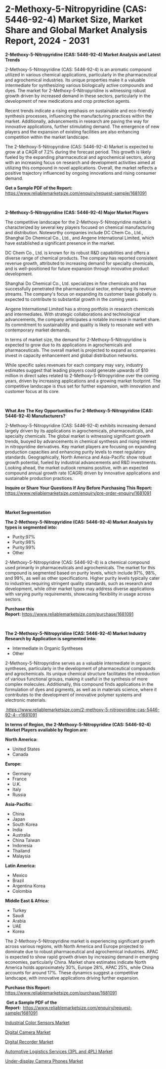 <p><h1>2-Methoxy-5-Nitropyridine (CAS: 5446-92-4) Market Size, Market Share and Global Market Analysis Report, 2024 - 2031</h1></p><p><strong>2-Methoxy-5-Nitropyridine (CAS: 5446-92-4) Market Analysis and Latest Trends</strong></p>
<p><p>2-Methoxy-5-Nitropyridine (CAS: 5446-92-4) is an aromatic compound utilized in various chemical applications, particularly in the pharmaceutical and agrochemical industries. Its unique properties make it a valuable intermediate for synthesizing various biologically active compounds and dyes. The market for 2-Methoxy-5-Nitropyridine is witnessing robust growth driven by increased demand in these sectors, particularly in the development of new medications and crop protection agents.</p><p>Recent trends indicate a rising emphasis on sustainable and eco-friendly synthesis processes, influencing the manufacturing practices within the market. Additionally, advancements in research are paving the way for innovative applications, further stimulating demand. The emergence of new players and the expansion of existing facilities are also enhancing competition within the market landscape.</p><p>The 2-Methoxy-5-Nitropyridine (CAS: 5446-92-4) Market is expected to grow at a CAGR of 7.2% during the forecast period. This growth is likely fueled by the expanding pharmaceutical and agrochemical sectors, along with an increasing focus on research and development activities aimed at utilizing this compound in novel applications. Overall, the market reflects a positive trajectory influenced by ongoing innovations and rising consumer demand.</p></p>
<p><strong>Get a Sample PDF of the Report:&nbsp;</strong> <a href="https://www.reliablemarketsize.com/enquiry/request-sample/1681091?utm_campaign=1169&utm_medium=2&utm_source=Github&utm_content=ia&utm_term=04102024&utm_id=2-methoxy-5-nitropyridine-cas-5446-92-4">https://www.reliablemarketsize.com/enquiry/request-sample/1681091</a></p>
<p>&nbsp;</p>
<p><strong>2-Methoxy-5-Nitropyridine (CAS: 5446-92-4) Major Market Players</strong></p>
<p><p>The competitive landscape for the 2-Methoxy-5-Nitropyridine market is characterized by several key players focused on chemical manufacturing and distribution. Noteworthy companies include DC Chem Co., Ltd., Shanghai Do Chemical Co., Ltd., and Angene International Limited, which have established a significant presence in the market.</p><p>DC Chem Co., Ltd. is known for its robust R&D capabilities and offers a diverse range of chemical products. The company has reported consistent revenue growth, attributed to increasing demand for specialty chemicals, and is well-positioned for future expansion through innovative product development.</p><p>Shanghai Do Chemical Co., Ltd. specializes in fine chemicals and has successfully penetrated the pharmaceutical sector, enhancing its revenue streams. The company's focus on expanding its customer base globally is expected to contribute to substantial growth in the coming years.</p><p>Angene International Limited has a strong portfolio in research chemicals and intermediates. With strategic collaborations and technological advancements, the company anticipates a notable increase in market share. Its commitment to sustainability and quality is likely to resonate well with contemporary market demands.</p><p>In terms of market size, the demand for 2-Methoxy-5-Nitropyridine is expected to grow due to its applications in agrochemicals and pharmaceuticals. The overall market is projected to expand as companies invest in capacity enhancement and global distribution networks.</p><p>While specific sales revenues for each company may vary, industry estimates suggest that leading players could generate upwards of $10 million in direct sales related to 2-Methoxy-5-Nitropyridine over the coming years, driven by increasing applications and a growing market footprint. The competitive landscape is thus set for further expansion, with innovation and customer focus at its core.</p></p>
<p>&nbsp;</p>
<p><strong>What Are The Key Opportunities For 2-Methoxy-5-Nitropyridine (CAS: 5446-92-4) Manufacturers?</strong></p>
<p><p>2-Methoxy-5-Nitropyridine (CAS: 5446-92-4) exhibits increasing demand largely driven by its applications in agrochemicals, pharmaceuticals, and specialty chemicals. The global market is witnessing significant growth trends, buoyed by advancements in chemical synthesis and rising interest in nitropyridine derivatives. Key market players are focusing on expanding production capacities and enhancing purity levels to meet regulatory standards. Geographically, North America and Asia-Pacific show robust growth potential, fueled by industrial advancements and R&D investments. Looking ahead, the market outlook remains positive, with an expected compound annual growth rate (CAGR) driven by innovative applications and sustainable production practices.</p></p>
<p><strong>Inquire or Share Your Questions If Any Before Purchasing This Report:</strong> <a href="https://www.reliablemarketsize.com/enquiry/pre-order-enquiry/1681091?utm_campaign=1169&utm_medium=2&utm_source=Github&utm_content=ia&utm_term=04102024&utm_id=2-methoxy-5-nitropyridine-cas-5446-92-4">https://www.reliablemarketsize.com/enquiry/pre-order-enquiry/1681091</a></p>
<p>&nbsp;</p>
<p><strong>Market Segmentation</strong></p>
<p><strong>The 2-Methoxy-5-Nitropyridine (CAS: 5446-92-4) Market Analysis by types is segmented into:</strong></p>
<p><ul><li>Purity:97%</li><li>Purity:98%</li><li>Purity:99%</li><li>Other</li></ul></p>
<p><p>2-Methoxy-5-Nitropyridine (CAS: 5446-92-4) is a chemical compound used primarily in pharmaceuticals and agrochemicals. The market for this compound is segmented based on purity levels, which include 97%, 98%, and 99%, as well as other specifications. Higher purity levels typically cater to industries requiring stringent quality standards, such as research and development, while other market types may address diverse applications with varying purity requirements, showcasing flexibility in usage across sectors.</p></p>
<p><strong>Purchase this Report:&nbsp;</strong><a href="https://www.reliablemarketsize.com/purchase/1681091?utm_campaign=1169&utm_medium=2&utm_source=Github&utm_content=ia&utm_term=04102024&utm_id=2-methoxy-5-nitropyridine-cas-5446-92-4">https://www.reliablemarketsize.com/purchase/1681091</a></p>
<p>&nbsp;</p>
<p><strong>The 2-Methoxy-5-Nitropyridine (CAS: 5446-92-4) Market Industry Research by Application is segmented into:</strong></p>
<p><ul><li>Intermediate in Organic Syntheses</li><li>Other</li></ul></p>
<p><p>2-Methoxy-5-Nitropyridine serves as a valuable intermediate in organic syntheses, particularly in the development of pharmaceutical compounds and agrochemicals. Its unique chemical structure facilitates the introduction of various functional groups, making it useful in the synthesis of more complex molecules. Additionally, this compound finds applications in the formulation of dyes and pigments, as well as in materials science, where it contributes to the development of innovative polymer systems and electronic materials.</p></p>
<p><a href="https://www.reliablemarketsize.com/2-methoxy-5-nitropyridine-cas-5446-92-4--r1681091?utm_campaign=1169&utm_medium=2&utm_source=Github&utm_content=ia&utm_term=04102024&utm_id=2-methoxy-5-nitropyridine-cas-5446-92-4">&nbsp;https://www.reliablemarketsize.com/2-methoxy-5-nitropyridine-cas-5446-92-4--r1681091</a></p>
<p><strong>In terms of Region, the 2-Methoxy-5-Nitropyridine (CAS: 5446-92-4) Market Players available by Region are:</strong></p>
<p>
    <p> <strong> North America: </strong>
        <ul>
            <li>United States</li>
            <li>Canada</li>
        </ul>
        </p> 
    <p> <strong> Europe: </strong>
        <ul>
            <li>Germany</li>
            <li>France</li>
            <li>U.K.</li>
            <li>Italy</li>
            <li>Russia</li>
        </ul>
        </p> 
    <p> <strong> Asia-Pacific: </strong>
        <ul>
            <li>China</li>
            <li>Japan</li>
            <li>South Korea</li>
            <li>India</li>
            <li>Australia</li>
            <li>China Taiwan</li>
            <li>Indonesia</li>
            <li>Thailand</li>
            <li>Malaysia</li>
        </ul>
        </p> 
    <p> <strong> Latin America: </strong>
        <ul>
            <li>Mexico</li>
            <li>Brazil</li>
            <li>Argentina Korea</li>
            <li>Colombia</li>
        </ul>
        </p> 
    <p> <strong> Middle East & Africa: </strong>
        <ul>
            <li>Turkey</li>
            <li>Saudi</li>
            <li>Arabia</li>
            <li>UAE</li>
            <li>Korea</li>
        </ul>
    </p>
    </p>
<p><p>The 2-Methoxy-5-Nitropyridine market is experiencing significant growth across various regions, with North America and Europe projected to dominate due to robust pharmaceutical and agrochemical industries. APAC is expected to show rapid growth driven by increasing demand in emerging economies, particularly China. Market share estimates indicate North America holds approximately 30%, Europe 28%, APAC 25%, while China accounts for around 17%. These dynamics suggest a competitive landscape, with innovative applications driving further expansion.</p></p>
<p><strong>Purchase this Report: </strong><a href="https://www.reliablemarketsize.com/purchase/1681091?utm_campaign=1169&utm_medium=2&utm_source=Github&utm_content=ia&utm_term=04102024&utm_id=2-methoxy-5-nitropyridine-cas-5446-92-4">https://www.reliablemarketsize.com/purchase/1681091</a></p>
<p>&nbsp;<strong>Get a Sample PDF of the Report:&nbsp;&nbsp;</strong><a href="https://www.reliablemarketsize.com/enquiry/request-sample/1681091?utm_campaign=1169&utm_medium=2&utm_source=Github&utm_content=ia&utm_term=04102024&utm_id=2-methoxy-5-nitropyridine-cas-5446-92-4">https://www.reliablemarketsize.com/enquiry/request-sample/1681091</a></p>
<p><strong></strong></p>
<p><p><a href="https://issuu.com/reportprime-2/docs/industrial-color-sensors-market-siz_c464876145125e?utm_campaign=1169&utm_medium=2&utm_source=Github&utm_content=ia&utm_term=04102024&utm_id=2-methoxy-5-nitropyridine-cas-5446-92-4">Industrial Color Sensors Market</a></p><p><a href="https://www.linkedin.com/pulse/global-digital-camera-industry-analysis-share-growth-trends-tp5ce?utm_campaign=1169&utm_medium=2&utm_source=Github&utm_content=ia&utm_term=04102024&utm_id=2-methoxy-5-nitropyridine-cas-5446-92-4">Digital Camera Market</a></p><p><a href="https://www.linkedin.com/pulse/digital-recorder-market-opportunities-emerging-global-trends-i5vke?utm_campaign=1169&utm_medium=2&utm_source=Github&utm_content=ia&utm_term=04102024&utm_id=2-methoxy-5-nitropyridine-cas-5446-92-4">Digital Recorder Market</a></p><p><a href="https://github.com/pizolina/Market-Research-Report-List-6/blob/main/automotive-logistics-services-3pl-and-4pl-market.md?utm_campaign=1169&utm_medium=2&utm_source=Github&utm_content=ia&utm_term=04102024&utm_id=2-methoxy-5-nitropyridine-cas-5446-92-4">Automotive Logistics Services (3PL and 4PL) Market</a></p><p><a href="https://issuu.com/reportprime-2/docs/under-display-camera-phones-market-_7f5fe03f7f34be?utm_campaign=1169&utm_medium=2&utm_source=Github&utm_content=ia&utm_term=04102024&utm_id=2-methoxy-5-nitropyridine-cas-5446-92-4">Under-display Camera Phones Market</a></p></p>